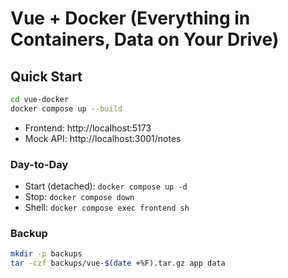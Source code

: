 # Vue + Docker (Everything in Containers, Data on Your Drive)

## Quick Start
```bash
cd vue-docker
docker compose up --build
```

- Frontend: http://localhost:5173
- Mock API: http://localhost:3001/notes

### Day-to-Day
- Start (detached): `docker compose up -d`
- Stop: `docker compose down`
- Shell: `docker compose exec frontend sh`

### Backup
```bash
mkdir -p backups
tar -czf backups/vue-$(date +%F).tar.gz app data
```
